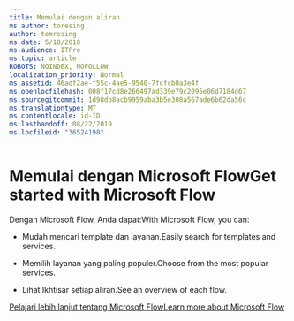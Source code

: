 ```yaml
---
title: Memulai dengan aliran
ms.author: toresing
author: tomresing
ms.date: 5/18/2018
ms.audience: ITPro
ms.topic: article
ROBOTS: NOINDEX, NOFOLLOW
localization_priority: Normal
ms.assetid: 46adf2ae-f55c-4ae5-9540-7fcfcb0a3e4f
ms.openlocfilehash: 008f17cd8e266497ad339e79c2095e06d7184d67
ms.sourcegitcommit: 1d98db8acb9959aba3b5e308a567ade6b62da56c
ms.translationtype: MT
ms.contentlocale: id-ID
ms.lasthandoff: 08/22/2019
ms.locfileid: "36524198"
---
```

# <a name="get-started-with-microsoft-flow"></a><span data-ttu-id="3fe88-102">Memulai dengan Microsoft Flow</span><span class="sxs-lookup"><span data-stu-id="3fe88-102">Get started with Microsoft Flow</span></span>

<span data-ttu-id="3fe88-103">Dengan Microsoft Flow, Anda dapat:</span><span class="sxs-lookup"><span data-stu-id="3fe88-103">With Microsoft Flow, you can:</span></span>
  
- <span data-ttu-id="3fe88-104">Mudah mencari template dan layanan.</span><span class="sxs-lookup"><span data-stu-id="3fe88-104">Easily search for templates and services.</span></span>
    
- <span data-ttu-id="3fe88-105">Memilih layanan yang paling populer.</span><span class="sxs-lookup"><span data-stu-id="3fe88-105">Choose from the most popular services.</span></span>
    
- <span data-ttu-id="3fe88-106">Lihat Ikhtisar setiap aliran.</span><span class="sxs-lookup"><span data-stu-id="3fe88-106">See an overview of each flow.</span></span>
    
[<span data-ttu-id="3fe88-107">Pelajari lebih lanjut tentang Microsoft Flow</span><span class="sxs-lookup"><span data-stu-id="3fe88-107">Learn more about Microsoft Flow</span></span>](https://go.microsoft.com/fwlink/?linkid=874446)
  

